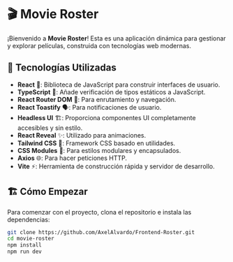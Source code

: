 # 🎬 Movie Roster

¡Bienvenido a **Movie Roster**! Esta es una aplicación dinámica para gestionar y explorar películas, construida con tecnologías web modernas.

## 🚀 Tecnologías Utilizadas

- **React** 🌟: Biblioteca de JavaScript para construir interfaces de usuario.
- **TypeScript** 📜: Añade verificación de tipos estáticos a JavaScript.
- **React Router DOM** 🧭: Para enrutamiento y navegación.
- **React Toastify** 🗣️: Para notificaciones de usuario.
- **Headless UI** 🏗️: Proporciona componentes UI completamente accesibles y sin estilo.
- **React Reveal** ✨: Utilizado para animaciones.
- **Tailwind CSS** 🎨: Framework CSS basado en utilidades.
- **CSS Modules** 🎨: Para estilos modulares y encapsulados.
- **Axios** 🌐: Para hacer peticiones HTTP.
- **Vite** ⚡: Herramienta de construcción rápida y servidor de desarrollo.

## 🏗️ Cómo Empezar

Para comenzar con el proyecto, clona el repositorio e instala las dependencias:

```bash
git clone https://github.com/AxelAlvardo/Frontend-Roster.git
cd movie-roster
npm install
npm run dev

